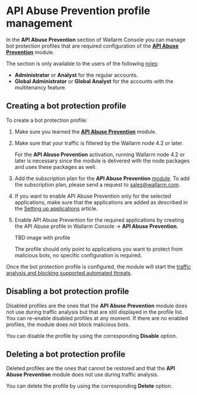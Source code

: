 # API Abuse Prevention profile management

In the **API Abuse Prevention** section of Wallarm Console you can manage bot protection profiles that are required configuration of the [**API Abuse Prevention**](../about-wallarm-waf/api-abuse-prevention.md) module.

The section is only available to the users of the following [roles](../user-guides/settings/users.md#user-roles):

* **Administrator** or **Analyst** for the regular accounts.
* **Global Administrator** or **Global Analyst** for the accounts with the multitenancy feature.

## Creating a bot protection profile

To create a bot protection profile:

1. Make sure you learned the [**API Abuse Prevention**](../about-wallarm-waf/api-abuse-prevention.md) module.
1. Make sure that your traffic is filtered by the Wallarm node 4.2 or later.

    For the **API Abuse Prevention** activation, running Wallarm node 4.2 or later is necessary since the module is delivered with the node packages and uses these packages as well.
1. Add the subscription plan for the **API Abuse Prevention** [module](../about-wallarm-waf/subscription-plans.md#modules). To add the subscription plan, please send a request to [sales@wallarm.com](mailto:sales@wallarm.com).
1. If you want to enable API Abuse Prevention only for the selected applications, make sure that the applications are added as described in the [Setting up applications](settings/applications.md) article.
1. Enable API Abuse Prevention for the required applications by creating the API Abuse profile in Wallarm Console → **API Abuse Prevention**.

    TBD image with profile

    The profile should only point to applications you want to protect from malicious bots, no specific configuration is required.

Once the bot protection profile is configured, the module will start the [traffic analysis and blocking supported automated threats](../about-wallarm-waf/api-abuse-prevention.md#how-api-abuse-prevention-works).

## Disabling a bot protection profile

Disabled profiles are the ones that the **API Abuse Prevention** module does not use during traffic analysis but that are still displayed in the profile list. You can re-enable disabled profiles at any moment. If there are no enabled profiles, the module does not block malicious bots.

You can disable the profile by using the corresponding **Disable** option.

## Deleting a bot protection profile

Deleted profiles are the ones that cannot be restored and that the **API Abuse Prevention** module does not use during traffic analysis.

You can delete the profile by using the corresponding **Delete** option.
